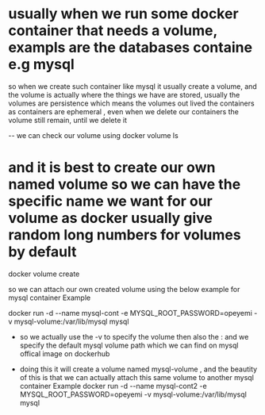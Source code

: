 # usually when we run some docker container that needs a volume, exampls are the databases containe e.g mysql

so when we create such container like mysql it usually create a volume, and the volume is actually where the things we have are stored, usually the volumes are persistence which means the volumes out lived the containers as containers are ephemeral , even when we delete our containers the volume still remain, until we delete it 

-- we can check our volume using    docker volume ls

# and it is best to create our own named volume so we can have the specific name we want for our volume as docker usually give random long numbers for volumes by default

docker volume create <volume-name>

so we can attach our own created volume using the below example for mysql container
Example

docker run -d --name mysql-cont -e MYSQL_ROOT_PASSWORD=opeyemi -v mysql-volume:/var/lib/mysql mysql

- so we actually use the -v to specify the volume then also the : and we specify the default mysql volume path which we can find on mysql offical image on dockerhub 

- doing this it will create a volume named mysql-volume , and the beautity of this is that we can actually attach this same volume to another mysql container 
Example 
docker run -d --name mysql-cont2 -e MYSQL_ROOT_PASSWORD=opeyemi -v mysql-volume:/var/lib/mysql mysql